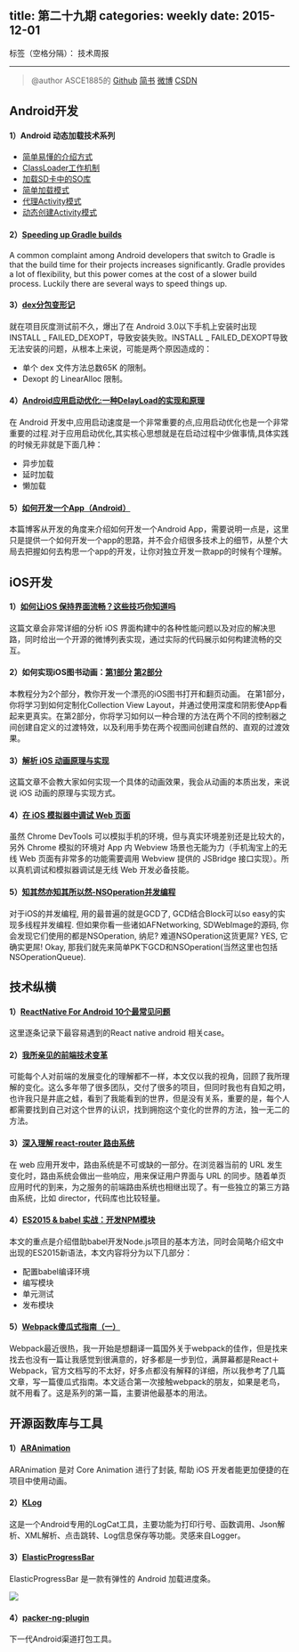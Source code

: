 title: 第二十九期
categories: weekly
date: 2015-12-01
---

标签（空格分隔）： 技术周报

---

> @author ASCE1885的 [Github](https://github.com/ASCE1885)  [简书](http://www.jianshu.com/users/4ef984470da8/latest_articles) [微博](http://weibo.com/asce885/profile?rightmod=1&wvr=6&mod=personinfo) [CSDN](http://blog.csdn.net/asce1885)

## Android开发

#### 1）Android 动态加载技术系列

* [简单易懂的介绍方式](http://segmentfault.com/a/1190000004062866)
* [ClassLoader工作机制](http://segmentfault.com/a/1190000004062880)
* [加载SD卡中的SO库](http://segmentfault.com/a/1190000004062899)
* [简单加载模式](http://segmentfault.com/a/1190000004062952)
* [代理Activity模式](http://segmentfault.com/a/1190000004062972)
* [动态创建Activity模式](http://segmentfault.com/a/1190000004077469)

#### 2）[Speeding up Gradle builds](http://kevinpelgrims.com/blog/2015/06/11/speeding-up-your-gradle-builds/)

A common complaint among Android developers that switch to Gradle is that the build time for their projects increases significantly. Gradle provides a lot of flexibility, but this power comes at the cost of a slower build process. Luckily there are several ways to speed things up.

#### 3）[dex分包变形记](http://bugly.qq.com/bbs/forum.php?mod=viewthread&tid=193)

就在项目灰度测试前不久，爆出了在 Android 3.0以下手机上安装时出现 INSTALL _ FAILED_DEXOPT，导致安装失败。INSTALL _ FAILED_DEXOPT导致无法安装的问题，从根本上来说，可能是两个原因造成的：

* 单个 dex 文件方法总数65K 的限制。
* Dexopt 的 LinearAlloc 限制。

#### 4）[Android应用启动优化:一种DelayLoad的实现和原理](http://www.androidperformance.com/2015/11/18/Android-app-lunch-optimize-delay-load.html)

在 Android 开发中,应用启动速度是一个非常重要的点,应用启动优化也是一个非常重要的过程.对于应用启动优化,其实核心思想就是在启动过程中少做事情,具体实践的时候无非就是下面几种：

* 异步加载
* 延时加载
* 懒加载

#### 5）[如何开发一个App（Android）](http://blog.csdn.net/wwj_748/article/details/50088959)

本篇博客从开发的角度来介绍如何开发一个Android App，需要说明一点是，这里只是提供一个如何开发一个app的思路，并不会介绍很多技术上的细节，从整个大局去把握如何去构思一个app的开发，让你对独立开发一款app的时候有个理解。


## iOS开发

#### 1）[如何让iOS 保持界面流畅？这些技巧你知道吗](http://www.cocoachina.com/ios/20151130/14477.html)

这篇文章会非常详细的分析 iOS 界面构建中的各种性能问题以及对应的解决思路，同时给出一个开源的微博列表实现，通过实际的代码展示如何构建流畅的交互。

#### 2）如何实现iOS图书动画：[第1部分](http://www.devtf.cn/?p=1127)  [第2部分](http://www.devtf.cn/?p=1129)

本教程分为2个部分，教你开发一个漂亮的iOS图书打开和翻页动画。
在第1部分，你将学习到如何定制化Collection View Layout，并通过使用深度和阴影使App看起来更真实。在第2部分，你将学习如何以一种合理的方法在两个不同的控制器之间创建自定义的过渡特效，以及利用手势在两个视图间创建自然的、直观的过渡效果。

#### 3）[解析 iOS 动画原理与实现](http://www.jianshu.com/p/13c231b76594)

这篇文章不会教大家如何实现一个具体的动画效果，我会从动画的本质出发，来说说 iOS 动画的原理与实现方式。

#### 4）[在 iOS 模拟器中调试 Web 页面](http://www.cocoachina.com/webapp/20151126/14448.html)

虽然 Chrome DevTools 可以模拟手机的环境，但与真实环境差别还是比较大的，另外 Chrome 模拟的环境对 App 内 Webview 场景也无能为力（手机淘宝上的无线 Web 页面有非常多的功能需要调用 Webview 提供的 JSBridge 接口实现）。所以真机调试和模拟器调试是无线 Web 开发必备技能。

#### 5）[知其然亦知其所以然-NSOperation并发编程](http://www.jianshu.com/p/ebb3e42049fd)

对于iOS的并发编程, 用的最普遍的就是GCD了, GCD结合Block可以so easy的实现多线程并发编程. 但如果你看一些诸如AFNetworking, SDWebImage的源码, 你会发现它们使用的都是NSOperation, 纳尼? 难道NSOperation这货更屌? YES, 它确实更屌! Okay, 那我们就先来简单PK下GCD和NSOperation(当然这里也包括NSOperationQueue).

## 技术纵横

#### 1）[ReactNative For Android 10个最常见问题](https://github.com/yipengmu/ReactNative_Android_QA)

这里逐条记录下最容易遇到的React native android 相关case。

#### 2）[我所亲见的前端技术变革](http://zhuanlan.zhihu.com/fangtalk/20359442)

可能每个人对前端的发展变化的理解都不一样，本文仅以我的视角，回顾了我所理解的变化。这么多年带了很多团队，交付了很多的项目，但同时我也有自知之明，也许我只是井底之蛙，看到了我能看到的世界，但是没有关系，重要的是，每个人都需要找到自己对这个世界的认识，找到拥抱这个变化的世界的方法，独一无二的方法。

#### 3）[深入理解 react-router 路由系统](http://zhuanlan.zhihu.com/purerender/20381597)

在 web 应用开发中，路由系统是不可或缺的一部分。在浏览器当前的 URL 发生变化时，路由系统会做出一些响应，用来保证用户界面与 URL 的同步。随着单页应用时代的到来，为之服务的前端路由系统也相继出现了。有一些独立的第三方路由系统，比如 director，代码库也比较轻量。

#### 4）[ES2015 & babel 实战：开发NPM模块](http://morning.work/page/2015-11/es6-es7-develop-npm-module-using-babel.html)

本文的重点是介绍借助babel开发Node.js项目的基本方法，同时会简略介绍文中出现的ES2015新语法，本文内容将分为以下几部分：

* 配置babel编译环境
* 编写模块
* 单元测试
* 发布模块

#### 5）[Webpack傻瓜式指南（一）](http://zhuanlan.zhihu.com/FrontendMagazine/20367175)

Webpack最近很热，我一开始是想翻译一篇国外关于webpack的佳作，但是找来找去也没有一篇让我感觉到很满意的，好多都是一步到位，满屏幕都是React＋Webpack，官方文档写的不太好，好多点都没有解释的详细，所以我参考了几篇文章，写一篇傻瓜式指南。本文适合第一次接触webpack的朋友，如果是老鸟，就不用看了。这是系列的第一篇，主要讲他最基本的用法。


## 开源函数库与工具

#### 1）[ARAnimation](https://github.com/AugustRush/ARAnimation)

ARAnimation 是对 Core Animation 进行了封装, 帮助 iOS 开发者能更加便捷的在项目中使用动画。

#### 2）[KLog](https://github.com/ZhaoKaiQiang/KLog)

这是一个Android专用的LogCat工具，主要功能为打印行号、函数调用、Json解析、XML解析、点击跳转、Log信息保存等功能。灵感来自Logger。

#### 3）[ElasticProgressBar](https://github.com/michelelacorte/ElasticProgressBar)

ElasticProgressBar 是一款有弹性的 Android 加载进度条。

![](https://raw.githubusercontent.com/Tibolte/ElasticDownload/master/success.gif)

#### 4）[packer-ng-plugin](https://github.com/mcxiaoke/packer-ng-plugin)

下一代Android渠道打包工具。
